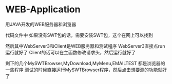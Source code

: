 # WEB-Application
用JAVA开发的WEB服务器和浏览器

代码文件中
如果没有SWT包的话，需要安装SWT包，这个在网上可以找到

然后其中WebServer3和Client是WEB服务器和测试程序
WebServer3直接点run运行就好了
Client的话可以在主函数修改请求头，然后运行就好了

剩下的几个MySWTBrowser,MyDownload,MyMenu,EMAILTEST
都是浏览器的一些程序
测试的时候直接运行MySWTBrowser程序，然后点击想要测的功能就好了
